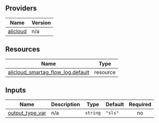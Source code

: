 <!-- BEGIN_TF_DOCS -->
## Providers

| Name | Version |
|------|---------|
| <a name="provider_alicloud"></a> [alicloud](#provider\_alicloud) | n/a |

## Resources

| Name | Type |
|------|------|
| [alicloud_smartag_flow_log.default](https://registry.terraform.io/providers/hashicorp/alicloud/latest/docs/resources/smartag_flow_log) | resource |

## Inputs

| Name | Description | Type | Default | Required |
|------|-------------|------|---------|:--------:|
| <a name="input_output_type_var"></a> [output\_type\_var](#input\_output\_type\_var) | n/a | `string` | `"sls"` | no |
<!-- END_TF_DOCS -->    